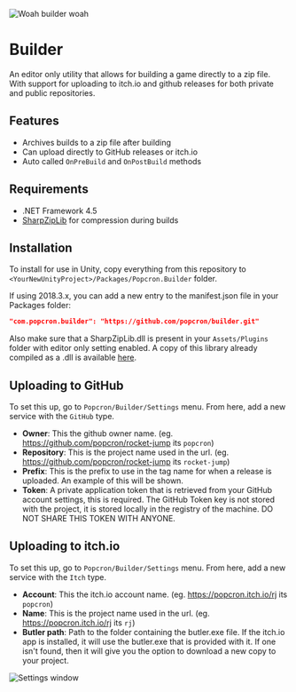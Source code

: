 ![Woah builder woah](https://cdn.discordapp.com/attachments/452940237363216415/529566642070618112/unknown.png)

# Builder
An editor only utility that allows for building a game directly to a zip file. With support for uploading to itch.io and github releases for both private and public repositories.

## Features
- Archives builds to a zip file after building
- Can upload directly to GitHub releases or itch.io
- Auto called `OnPreBuild` and `OnPostBuild` methods

## Requirements
- .NET Framework 4.5
- [SharpZipLib](https://github.com/icsharpcode/SharpZipLib) for compression during builds

## Installation
To install for use in Unity, copy everything from this repository to `<YourNewUnityProject>/Packages/Popcron.Builder` folder.

If using 2018.3.x, you can add a new entry to the manifest.json file in your Packages folder:
```json
"com.popcron.builder": "https://github.com/popcron/builder.git"
```

Also make sure that a SharpZipLib.dll is present in your `Assets/Plugins` folder with editor only setting enabled. A copy of this library already compiled as a .dll is available [here](https://github.com/icsharpcode/SharpZipLib/releases/tag/0.86.0.518).

## Uploading to GitHub
To set this up, go to `Popcron/Builder/Settings` menu. From here, add a new service with the `GitHub` type.
- **Owner**: This the github owner name. (eg. https://github.com/popcron/rocket-jump its `popcron`)
- **Repository**: This is the project name used in the url. (eg. https://github.com/popcron/rocket-jump its `rocket-jump`)
- **Prefix**: This is the prefix to use in the tag name for when a release is uploaded. An example of this will be shown.
- **Token**: A private application token that is retrieved from your GitHub account settings, this is required. The GitHub Token key is not stored with the project, it is stored locally in the registry of the machine. DO NOT SHARE THIS TOKEN WITH ANYONE.

## Uploading to itch.io
To set this up, go to `Popcron/Builder/Settings` menu. From here, add a new service with the `Itch` type.
- **Account**: This the itch.io account name. (eg. https://popcron.itch.io/rj its `popcron`)
- **Name**: This is the project name used in the url. (eg. https://popcron.itch.io/rj its `rj`)
- **Butler path**: Path to the folder containing the butler.exe file. If the itch.io app is installed, it will use the butler.exe that is provided with it. If one isn't found, then it will give you the option to download a new copy to your project.

![Settings window](https://cdn.discordapp.com/attachments/452940237363216415/529566234098794516/unknown.png)
